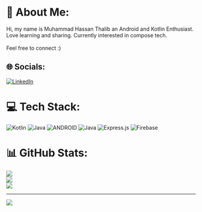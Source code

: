 # 💫 About Me:
Hi, my name is Muhammad Hassan Thalib an Android and Kotlin Enthusiast.<br>Love learning and sharing. Currently interested in compose tech.<br><br>Feel free to connect :)


## 🌐 Socials:
[![LinkedIn](https://img.shields.io/badge/LinkedIn-%230077B5.svg?logo=linkedin&logoColor=white)](https://linkedin.com/in/muhammhassan) 

# 💻 Tech Stack:
![Kotlin](https://img.shields.io/badge/kotlin-%230095D5.svg?style=for-the-badge&logo=kotlin&logoColor=white) ![Java](https://img.shields.io/badge/java-%23ED8B00.svg?style=for-the-badge&logo=java&logoColor=white) ![ANDROID](https://img.shields.io/badge/android-%2320232a.svg?style=for-the-badge&logo=android&logoColor=%a4c639) ![Java](https://img.shields.io/badge/java-%23ED8B00.svg?style=for-the-badge&logo=java&logoColor=white) ![Express.js](https://img.shields.io/badge/express.js-%23404d59.svg?style=for-the-badge&logo=express&logoColor=%2361DAFB) ![Firebase](https://img.shields.io/badge/firebase-%23039BE5.svg?style=for-the-badge&logo=firebase)
# 📊 GitHub Stats:
![](https://github-readme-stats.vercel.app/api?username=muhammadhassan3&theme=dark&hide_border=false&include_all_commits=false&count_private=true)<br/>
![](https://github-readme-streak-stats.herokuapp.com/?user=muhammadhassan3&theme=dark&hide_border=false)<br/>
![](https://github-readme-stats.vercel.app/api/top-langs/?username=muhammadhassan3&theme=dark&hide_border=false&include_all_commits=false&count_private=true&layout=compact)

---
[![](https://visitcount.itsvg.in/api?id=muhammadhassan3&icon=0&color=0)](https://visitcount.itsvg.in)
